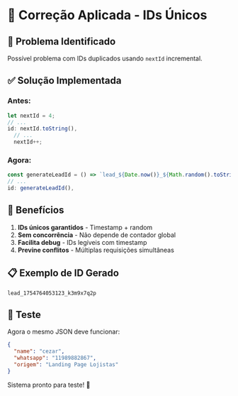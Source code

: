 # 🔧 Correção Aplicada - IDs Únicos

## 🚨 Problema Identificado

Possível problema com IDs duplicados usando `nextId` incremental.

## ✅ Solução Implementada

### Antes:

```javascript
let nextId = 4;
// ...
id: nextId.toString(),
  // ...
  nextId++;
```

### Agora:

```javascript
const generateLeadId = () => `lead_${Date.now()}_${Math.random().toString(36).substr(2, 9)}`;
// ...
id: generateLeadId(),
```

## 🎯 Benefícios

1. **IDs únicos garantidos** - Timestamp + random
2. **Sem concorrência** - Não depende de contador global
3. **Facilita debug** - IDs legíveis com timestamp
4. **Previne conflitos** - Múltiplas requisições simultâneas

## 📋 Exemplo de ID Gerado

`lead_1754764053123_k3m9x7q2p`

## 🧪 Teste

Agora o mesmo JSON deve funcionar:

```json
{
  "name": "cezar",
  "whatsapp": "11989882867",
  "origem": "Landing Page Lojistas"
}
```

Sistema pronto para teste! 🚀
